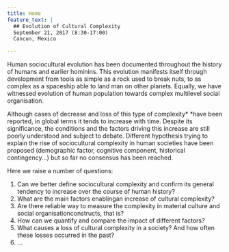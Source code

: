 ```yaml
---
title: Home 
feature_text: |
  ## Evolution of Cultural Complexity
  September 21, 2017 (8:30-17:00)
  Cancun, Mexico 

---
```


Human sociocultural evolution has been documented throughout the history
of humans and earlier hominins. This evolution manifests itself through
development from tools as simple as a rock used to break nuts, to as
complex as a spaceship able to land man on other planets. Equally, we
have witnessed evolution of human population towards complex multilevel
social organisation.

Although cases of decrease and loss of this type of complexity* *have
been reported, in global terms it tends to increase with time. Despite
its significance, the conditions and the factors driving this increase
are still poorly understood and subject to debate. Different hypothesis
trying to explain the rise of sociocultural complexity in human
societies have been proposed (demographic factor, cognitive component,
historical contingency...) but so far no consensus has been reached.

Here we raise a number of questions:

1.  Can we better define sociocultural complexity and confirm its
    general tendency to increase over the course of human history?
2.  What are the main factors enablingan increase of cultural
    complexity?
3.  Are there reliable way to measure the complexity in material culture
    and social organisationconstructs, that is?
4.  How can we quantify and compare the impact of different factors?
5.  What causes a loss of cultural complexity in a society? And how
    often these losses occurred in the past?
6.  ...



